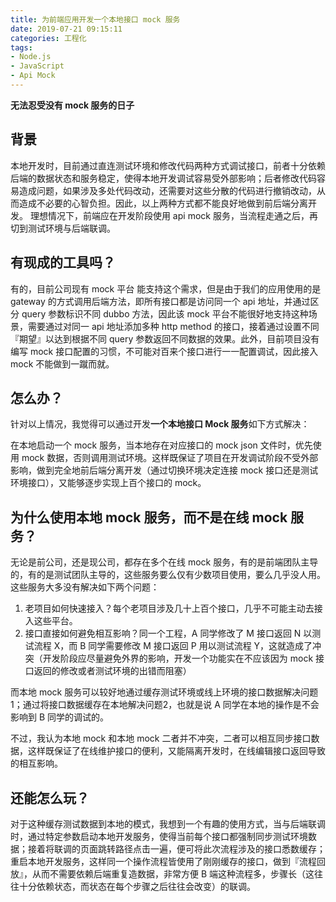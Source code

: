 ```yaml
---
title: 为前端应用开发一个本地接口 mock 服务
date: 2019-07-21 09:15:11
categories: 工程化
tags:
- Node.js
- JavaScript
- Api Mock
---
```


**无法忍受没有 mock 服务的日子**

<!-- more -->



## 背景

本地开发时，目前通过直连测试环境和修改代码两种方式调试接口，前者十分依赖后端的数据状态和服务稳定，使得本地开发调试容易受外部影响；后者修改代码容易造成问题，如果涉及多处代码改动，还需要对这些分散的代码进行撤销改动，从而造成不必要的心智负担。因此，以上两种方式都不能良好地做到前后端分离开发。
理想情况下，前端应在开发阶段使用 api mock 服务，当流程走通之后，再切到测试环境与后端联调。



## 有现成的工具吗？

有的，目前公司现有 mock 平台 能支持这个需求，但是由于我们的应用使用的是 gateway 的方式调用后端方法，即所有接口都是访问同一个 api 地址，并通过区分 query 参数标识不同 dubbo 方法，因此该 mock 平台不能很好地支持这种场景，需要通过对同一 api 地址添加多种 http method 的接口，接着通过设置不同『期望』以达到根据不同 query 参数返回不同数据的效果。此外，目前项目没有编写 mock 接口配置的习惯，不可能对百来个接口进行一一配置调试，因此接入 mock 不能做到一蹴而就。



## 怎么办？

针对以上情况，我觉得可以通过开发**一个本地接口 Mock 服务**如下方式解决：

在本地启动一个 mock 服务，当本地存在对应接口的 mock json 文件时，优先使用 mock 数据，否则调用测试环境。这样既保证了项目在开发调试阶段不受外部影响，做到完全地前后端分离开发（通过切换环境决定连接 mock 接口还是测试环境接口），又能够逐步实现上百个接口的 mock。



## 为什么使用本地 mock 服务，而不是在线 mock 服务？

无论是前公司，还是现公司，都存在多个在线 mock 服务，有的是前端团队主导的，有的是测试团队主导的，这些服务要么仅有少数项目使用，要么几乎没人用。这些服务大多没有解决如下两个问题：

1. 老项目如何快速接入？每个老项目涉及几十上百个接口，几乎不可能主动去接入这些平台。
2. 接口直接如何避免相互影响？同一个工程，A 同学修改了 M 接口返回 N 以测试流程 X，而 B 同学需要修改 M 接口返回 P 用以测试流程 Y，这就造成了冲突（开发阶段应尽量避免外界的影响，开发一个功能实在不应该因为 mock 接口返回的修改或者测试环境的出错而阻塞）

而本地 mock 服务可以较好地通过缓存测试环境或线上环境的接口数据解决问题1；通过将接口数据缓存在本地解决问题2，也就是说 A 同学在本地的操作是不会影响到 B 同学的调试的。

不过，我认为本地 mock 和本地 mock 二者并不冲突，二者可以相互同步接口数据，这样既保证了在线维护接口的便利，又能隔离开发时，在线编辑接口返回导致的相互影响。



## 还能怎么玩？

对于这种缓存测试数据到本地的模式，我想到一个有趣的使用方式，当与后端联调时，通过特定参数启动本地开发服务，使得当前每个接口都强制同步测试环境数据；接着将联调的页面跳转路径点击一遍，便可将此次流程涉及的接口悉数缓存；重启本地开发服务，这样同一个操作流程皆使用了刚刚缓存的接口，做到『流程回放』，从而不需要依赖后端重复造数据，非常方便 B 端这种流程多，步骤长（这往往十分依赖状态，而状态在每个步骤之后往往会改变）的联调。

